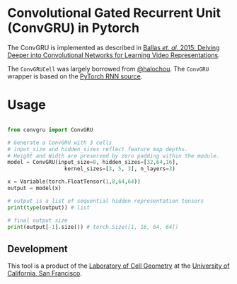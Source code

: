 # Convolutional Gated Recurrent Unit (ConvGRU) in Pytorch

 

The ConvGRU is implemented as described in [Ballas *et. al.* 2015: Delving Deeper into Convolutional Networks for Learning Video Representations](https://arxiv.org/abs/1511.06432).

The `ConvGRUCell` was largely borrowed from [@halochou](https://github.com/halochou). The `ConvGRU` wrapper is based on the [PyTorch RNN source](http://pytorch.org/docs/master/_modules/torch/nn/modules/rnn.html#RNN).

# Usage

```python

from convgru import ConvGRU

# Generate a ConvGRU with 3 cells
# input_size and hidden_sizes reflect feature map depths.
# Height and Width are preserved by zero padding within the module.
model = ConvGRU(input_size=8, hidden_sizes=[32,64,16],
                  kernel_sizes=[3, 5, 3], n_layers=3)

x = Variable(torch.FloatTensor(1,8,64,64))
output = model(x)

# output is a list of sequential hidden representation tensors
print(type(output)) # list

# final output size
print(output[-1].size()) # torch.Size([1, 16, 64, 64])
```

## Development

This tool is a product of the [Laboratory of Cell Geometry](https://cellgeometry.ucsf.edu/) at the [University of California, San Francisco](https://ucsf.edu).
